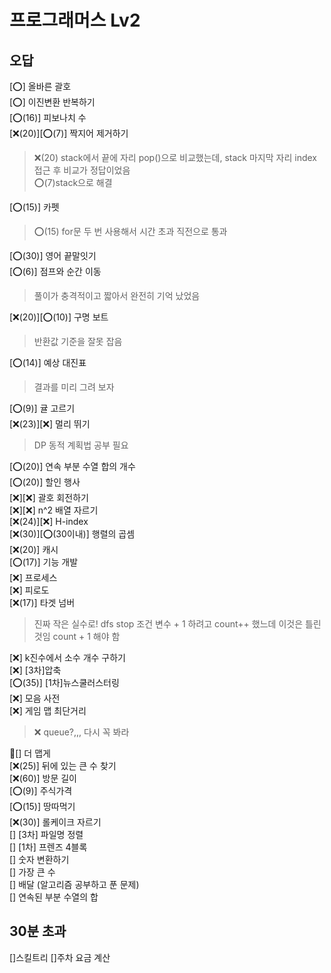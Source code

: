 # 프로그래머스 Lv2

## 오답

[⭕] 올바른 괄호</br>
[⭕] 이진변환 반복하기</br>
[⭕(16)] 피보나치 수</br>
[❌(20)][⭕(7)] 짝지어 제거하기</br>

> ❌(20) stack에서 끝에 자리 pop()으로 비교했는데, stack 마지막 자리 index 접근 후 비교가 정답이었음</br>
> ⭕(7)stack으로 해결

[⭕(15)] 카펫</br>

> ⭕(15) for문 두 번 사용해서 시간 초과 직전으로 통과

[⭕(30)] 영어 끝말잇기</br>
[⭕(6)] 점프와 순간 이동</br>

> 풀이가 충격적이고 짧아서 완전히 기억 났었음

[❌(20)][⭕(10)] 구명 보트</br>

> 반환값 기준을 잘못 잡음

[⭕(14)] 예상 대진표</br>

> 결과를 미리 그려 보자

[⭕(9)] 귤 고르기</br>
[❌(23)][❌] 멀리 뛰기</br>

> DP 동적 계획법 공부 필요

[⭕(20)] 연속 부분 수열 합의 개수</br>
[⭕(20)] 할인 행사</br>
[❌][❌] 괄호 회전하기</br>
[❌][❌] n^2 배열 자르기</br>
[❌(24)][❌] H-index</br>
[❌(30)][⭕(30이내)] 행렬의 곱셈</br>
[❌(20)] 캐시</br>
[⭕(17)] 기능 개발</br>
[❌] 프로세스</br>
[❌] 피로도</br>
[❌(17)] 타겟 넘버</br>

> 진짜 작은 실수로! dfs stop 조건 변수 + 1 하려고
> count++ 했느데 이것은 틀린 것임 count + 1 해야 함

[❌] k진수에서 소수 개수 구하기</br>
[❌] [3차]압축</br>
[⭕(35)] [1차]뉴스쿨러스터링</br>
[❌] 모음 사전</br>
[❌] 게임 맵 최단거리</br>

> ❌ queue?,,, 다시 꼭 봐라

🥲[] 더 맵게</br>
[❌(25)] 뒤에 있는 큰 수 찾기</br>
[❌(60)] 방문 길이</br>
[⭕(9)] 주식가격</br>
[⭕(15)] 땅따먹기</br>
[❌(30)] 롤케이크 자르기</br>
[] [3차] 파일명 정렬 </br>
[] [1차] 프렌즈 4블록 </br>
[] 숫자 변환하기 </br>
[] 가장 큰 수</br>
[] 배달 (알고리즘 공부하고 푼 문제) </br>
[] 연속된 부분 수열의 합</br>

## 30분 초과

[]스킬트리
[]주차 요금 계산
